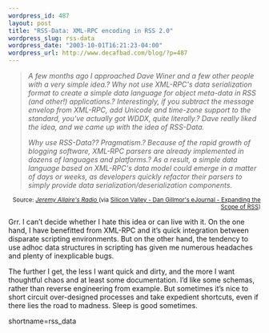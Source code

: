 ```yaml
--- 
wordpress_id: 487
layout: post
title: "RSS-Data: XML-RPC encoding in RSS 2.0"
wordpress_slug: rss-data
wordpress_date: "2003-10-01T16:21:23-04:00"
wordpress_url: http://www.decafbad.com/blog/?p=487
---
```

<blockquote cite="http://radio.weblogs.com/0113297/2003/10/01.html#a236"><i><p>
A few months ago I approached Dave Winer and a few other people with a very simple idea.? Why not use XML-RPC's data serialization format to create a simple data language for object meta-data in RSS (and other!) applications.? Interestingly, if you subtract the message envelop from XML-RPC, add Unicode and time-zone support to the standard, you've actually got WDDX, quite literally.? Dave really liked the idea, and we came up with the idea of RSS-Data.
</p>
<p>
Why use RSS-Data?? Pragmatism.? Because of the rapid growth of blogging software, XML-RPC parsers are already implemented in dozens of languages and platforms.? As a result, a simple data language based on XML-RPC's data model could emerge in a matter of days or weeks, as developers quickly refactor their parsers to simply provide data serialization/deserialization components.
</p></i></blockquote><div class="credit" align="right"><small>Source: <cite><a href="http://radio.weblogs.com/0113297/2003/10/01.html#a236">Jeremy Allaire's Radio </a></cite> (via <a href="http://weblog.siliconvalley.com/column/dangillmor/archives/001383.shtml">Silicon Valley - Dan Gillmor's eJournal - Expanding the Scope of RSS</a>)</small></div>	<p>Grr. I can&#8217;t decide whether I hate this idea or can live with it.  On the one hand, I have benefitted from <span class="caps">XML</span>-RPC and it&#8217;s quick integration between disparate scripting environments.  But on the other hand, the tendency to use adhoc data structures in scripting has given me numerous headaches and plenty of inexplicable bugs.</p><p>The further I get, the less I want quick and dirty, and the more I want thoughtful chaos and at least some documentation.  I&#8217;d like some schemas, rather than reverse engineering from example.  But sometimes it&#8217;s nice to short circuit over-designed processes and take expedient shortcuts, even if there lies the road to madness.  Sleep is good sometimes.</p>
<!--more-->
shortname=rss_data
